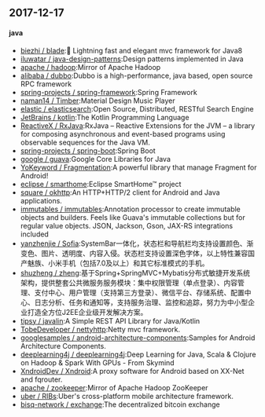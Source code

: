 ## 2017-12-17

#### java
* [biezhi / blade](https://github.com/biezhi/blade):🚀 Lightning fast and elegant mvc framework for Java8
* [iluwatar / java-design-patterns](https://github.com/iluwatar/java-design-patterns):Design patterns implemented in Java
* [apache / hadoop](https://github.com/apache/hadoop):Mirror of Apache Hadoop
* [alibaba / dubbo](https://github.com/alibaba/dubbo):Dubbo is a high-performance, java based, open source RPC framework
* [spring-projects / spring-framework](https://github.com/spring-projects/spring-framework):Spring Framework
* [naman14 / Timber](https://github.com/naman14/Timber):Material Design Music Player
* [elastic / elasticsearch](https://github.com/elastic/elasticsearch):Open Source, Distributed, RESTful Search Engine
* [JetBrains / kotlin](https://github.com/JetBrains/kotlin):The Kotlin Programming Language
* [ReactiveX / RxJava](https://github.com/ReactiveX/RxJava):RxJava – Reactive Extensions for the JVM – a library for composing asynchronous and event-based programs using observable sequences for the Java VM.
* [spring-projects / spring-boot](https://github.com/spring-projects/spring-boot):Spring Boot
* [google / guava](https://github.com/google/guava):Google Core Libraries for Java
* [YoKeyword / Fragmentation](https://github.com/YoKeyword/Fragmentation):A powerful library that manage Fragment for Android!
* [eclipse / smarthome](https://github.com/eclipse/smarthome):Eclipse SmartHome™ project
* [square / okhttp](https://github.com/square/okhttp):An HTTP+HTTP/2 client for Android and Java applications.
* [immutables / immutables](https://github.com/immutables/immutables):Annotation processor to create immutable objects and builders. Feels like Guava's immutable collections but for regular value objects. JSON, Jackson, Gson, JAX-RS integrations included
* [yanzhenjie / Sofia](https://github.com/yanzhenjie/Sofia):SystemBar一体化，状态栏和导航栏均支持设置颜色、渐变色、图片、透明度、内容入侵。状态栏支持设置深色字体，以上特性兼容国产魅族、小米手机（包括7.0及以上）和其它标准模式的手机。
* [shuzheng / zheng](https://github.com/shuzheng/zheng):基于Spring+SpringMVC+Mybatis分布式敏捷开发系统架构，提供整套公共微服务服务模块：集中权限管理（单点登录）、内容管理、支付中心、用户管理（支持第三方登录）、微信平台、存储系统、配置中心、日志分析、任务和通知等，支持服务治理、监控和追踪，努力为中小型企业打造全方位J2EE企业级开发解决方案。
* [tipsy / javalin](https://github.com/tipsy/javalin):A Simple REST API Library for Java/Kotlin
* [TobeDeveloper / nettyhttp](https://github.com/TobeDeveloper/nettyhttp):Netty mvc framework.
* [googlesamples / android-architecture-components](https://github.com/googlesamples/android-architecture-components):Samples for Android Architecture Components.
* [deeplearning4j / deeplearning4j](https://github.com/deeplearning4j/deeplearning4j):Deep Learning for Java, Scala & Clojure on Hadoop & Spark With GPUs - From Skymind
* [XndroidDev / Xndroid](https://github.com/XndroidDev/Xndroid):A proxy software for Android based on XX-Net and fqrouter.
* [apache / zookeeper](https://github.com/apache/zookeeper):Mirror of Apache Hadoop ZooKeeper
* [uber / RIBs](https://github.com/uber/RIBs):Uber's cross-platform mobile architecture framework.
* [bisq-network / exchange](https://github.com/bisq-network/exchange):The decentralized bitcoin exchange
